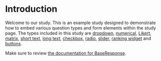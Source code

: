 # Introduction

Welcome to our study. This is an example study designed to demonstrate how to embed various question types and form elements within the study page. The types included in this study are [dropdown](https://revisit.dev/docs/typedoc/interfaces/DropdownResponse/), [numerical](https://revisit.dev/docs/typedoc/interfaces/NumericalResponse/), [Likert](https://revisit.dev/docs/typedoc/interfaces/LikertResponse/), [matrix](https://revisit.dev/docs/typedoc/interfaces/MatrixResponse/), [short text](https://revisit.dev/docs/typedoc/interfaces/ShortTextResponse/), [long text](https://revisit.dev/docs/typedoc/interfaces/LongTextResponse/), [checkbox](https://revisit.dev/docs/typedoc/interfaces/CheckboxResponse/), [radio](https://revisit.dev/docs/typedoc/interfaces/RadioResponse/), [slider](https://revisit.dev/docs/typedoc/interfaces/SliderResponse/), [ranking widget](https://revisit.dev/docs/typedoc/interfaces/RankingResponse/) and [buttons](https://revisit.dev/docs/typedoc/interfaces/ButtonsResponse/).

Make sure to review [the documentation for BaseResponse](https://revisit.dev/docs/typedoc/interfaces/BaseResponse/).
